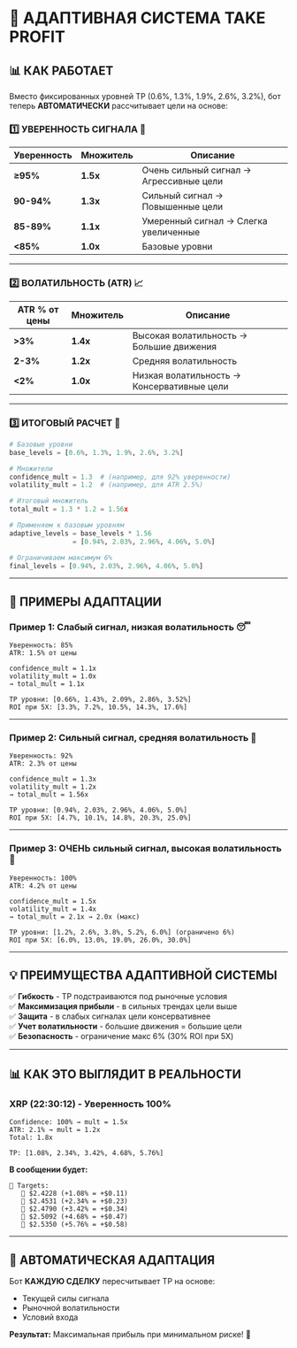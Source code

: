 # 🎯 АДАПТИВНАЯ СИСТЕМА TAKE PROFIT

## 📊 **КАК РАБОТАЕТ**

Вместо фиксированных уровней TP (0.6%, 1.3%, 1.9%, 2.6%, 3.2%), бот теперь **АВТОМАТИЧЕСКИ** рассчитывает цели на основе:

### **1️⃣ УВЕРЕННОСТЬ СИГНАЛА** 💯

| Уверенность | Множитель | Описание |
|------------|-----------|----------|
| **≥95%** | **1.5x** | Очень сильный сигнал → Агрессивные цели |
| **90-94%** | **1.3x** | Сильный сигнал → Повышенные цели |
| **85-89%** | **1.1x** | Умеренный сигнал → Слегка увеличенные |
| **<85%** | **1.0x** | Базовые уровни |

---

### **2️⃣ ВОЛАТИЛЬНОСТЬ (ATR)** 📈

| ATR % от цены | Множитель | Описание |
|--------------|-----------|----------|
| **>3%** | **1.4x** | Высокая волатильность → Большие движения |
| **2-3%** | **1.2x** | Средняя волатильность |
| **<2%** | **1.0x** | Низкая волатильность → Консервативные цели |

---

### **3️⃣ ИТОГОВЫЙ РАСЧЕТ** 🧮

```python
# Базовые уровни
base_levels = [0.6%, 1.3%, 1.9%, 2.6%, 3.2%]

# Множители
confidence_mult = 1.3  # (например, для 92% уверенности)
volatility_mult = 1.2  # (например, для ATR 2.5%)

# Итоговый множитель
total_mult = 1.3 * 1.2 = 1.56x

# Применяем к базовым уровням
adaptive_levels = base_levels * 1.56
                = [0.94%, 2.03%, 2.96%, 4.06%, 5.0%]

# Ограничиваем максимум 6%
final_levels = [0.94%, 2.03%, 2.96%, 4.06%, 5.0%]
```

---

## 🎯 **ПРИМЕРЫ АДАПТАЦИИ**

### **Пример 1: Слабый сигнал, низкая волатильность** 😴
```
Уверенность: 85%
ATR: 1.5% от цены

confidence_mult = 1.1x
volatility_mult = 1.0x
→ total_mult = 1.1x

TP уровни: [0.66%, 1.43%, 2.09%, 2.86%, 3.52%]
ROI при 5X: [3.3%, 7.2%, 10.5%, 14.3%, 17.6%]
```

---

### **Пример 2: Сильный сигнал, средняя волатильность** 💪
```
Уверенность: 92%
ATR: 2.3% от цены

confidence_mult = 1.3x
volatility_mult = 1.2x
→ total_mult = 1.56x

TP уровни: [0.94%, 2.03%, 2.96%, 4.06%, 5.0%]
ROI при 5X: [4.7%, 10.1%, 14.8%, 20.3%, 25.0%]
```

---

### **Пример 3: ОЧЕНЬ сильный сигнал, высокая волатильность** 🚀
```
Уверенность: 100%
ATR: 4.2% от цены

confidence_mult = 1.5x
volatility_mult = 1.4x
→ total_mult = 2.1x → 2.0x (макс)

TP уровни: [1.2%, 2.6%, 3.8%, 5.2%, 6.0%] (ограничено 6%)
ROI при 5X: [6.0%, 13.0%, 19.0%, 26.0%, 30.0%]
```

---

## 💡 **ПРЕИМУЩЕСТВА АДАПТИВНОЙ СИСТЕМЫ**

✅ **Гибкость** - TP подстраиваются под рыночные условия  
✅ **Максимизация прибыли** - в сильных трендах цели выше  
✅ **Защита** - в слабых сигналах цели консервативнее  
✅ **Учет волатильности** - большие движения = большие цели  
✅ **Безопасность** - ограничение макс 6% (30% ROI при 5X)

---

## 📊 **КАК ЭТО ВЫГЛЯДИТ В РЕАЛЬНОСТИ**

### **XRP (22:30:12) - Уверенность 100%**
```
Confidence: 100% → mult = 1.5x
ATR: 2.1% → mult = 1.2x
Total: 1.8x

TP: [1.08%, 2.34%, 3.42%, 4.68%, 5.76%]
```

**В сообщении будет:**
```
🎯 Targets:
   🥇 $2.4228 (+1.08% = +$0.11)
   🥈 $2.4531 (+2.34% = +$0.23)
   🥉 $2.4790 (+3.42% = +$0.34)
   💎 $2.5092 (+4.68% = +$0.47)
   🚀 $2.5350 (+5.76% = +$0.58)
```

---

## 🔄 **АВТОМАТИЧЕСКАЯ АДАПТАЦИЯ**

Бот **КАЖДУЮ СДЕЛКУ** пересчитывает TP на основе:
- Текущей силы сигнала
- Рыночной волатильности
- Условий входа

**Результат:** Максимальная прибыль при минимальном риске! 🎉



